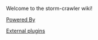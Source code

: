 Welcome to the storm-crawler wiki!

[Powered By](https://github.com/DigitalPebble/storm-crawler/wiki/Powered-By)

[External plugins](https://github.com/DigitalPebble/storm-crawler/wiki/External-plugins)